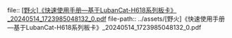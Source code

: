 file:: [[野火]《快速使用手册—基于LubanCat-H618系列板卡》_20240514_1723985048132_0.pdf](../assets/[野火]《快速使用手册—基于LubanCat-H618系列板卡》_20240514_1723985048132_0.pdf)
file-path:: ../assets/[野火]《快速使用手册—基于LubanCat-H618系列板卡》_20240514_1723985048132_0.pdf
